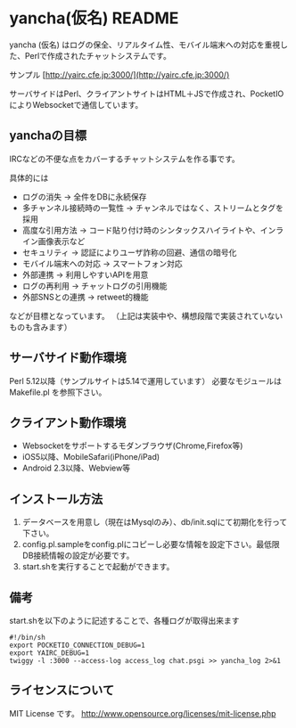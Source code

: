 # yancha(仮名) README
yancha (仮名) はログの保全、リアルタイム性、モバイル端末への対応を重視した、Perlで作成されたチャットシステムです。

サンプル
[http://yairc.cfe.jp:3000/](http://yairc.cfe.jp:3000/)

サーバサイドはPerl、クライアントサイトはHTML＋JSで作成され、PocketIOによりWebsocketで通信しています。



## yanchaの目標 ##
IRCなどの不便な点をカバーするチャットシステムを作る事です。

具体的には
* ログの消失 → 全件をDBに永続保存
* 多チャンネル接続時の一覧性 → チャンネルではなく、ストリームとタグを採用
* 高度な引用方法 → コード貼り付け時のシンタックスハイライトや、インライン画像表示など
* セキュリティ → 認証によりユーザ詐称の回避、通信の暗号化
* モバイル端末への対応 → スマートフォン対応
* 外部連携 → 利用しやすいAPIを用意
* ログの再利用 → チャットログの引用機能
* 外部SNSとの連携 → retweet的機能

などが目標となっています。
（上記は実装中や、構想段階で実装されていないものも含みます）



## サーバサイド動作環境 ##
Perl 5.12以降（サンプルサイトは5.14で運用しています）
必要なモジュールは Makefile.pl を参照下さい。



## クライアント動作環境 ##
* Websocketをサポートするモダンブラウザ(Chrome,Firefox等)
* iOS5以降、MobileSafari(iPhone/iPad)
* Android 2.3以降、Webview等



## インストール方法 ##
1. データベースを用意し（現在はMysqlのみ）、db/init.sqlにて初期化を行って下さい。
2. config.pl.sampleをconfig.plにコピーし必要な情報を設定下さい。最低限DB接続情報の設定が必要です。
3. start.shを実行することで起動ができます。



## 備考 ##
start.shを以下のように記述することで、各種ログが取得出来ます
```
#!/bin/sh
export POCKETIO_CONNECTION_DEBUG=1
export YAIRC_DEBUG=1
twiggy -l :3000 --access-log access_log chat.psgi >> yancha_log 2>&1
```


## ライセンスについて ##
MIT License です。
http://www.opensource.org/licenses/mit-license.php



